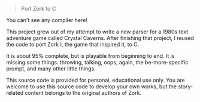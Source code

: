 >Port Zork to C

You can't see any compiler here!


This project grew out of my attempt to write a new parser for a 1980s text
adventure game called Crystal Caverns. After finishing that project, I
reused the code to port Zork I, the game that inspired it, to C.

It is about 95% complete, but is playable from beginning to end. It is
missing some things: throwing, talking, oops, again, the be-more-specific
prompt, and many other little things.

This source code is provided for personal, educational use only.
You are welcome to use this source code to develop your own works,
but the story-related content belongs to the original authors of Zork.
